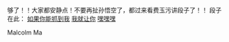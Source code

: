够了！！大家都安静点！不要再扯孙悟空了，都过来看费玉污讲段子了！！
段子在此：
[如果你能抓到我](Chinese/Kong-Shi-foo/)
[我就让你](Chinese/Peter/)
[嘿嘿嘿](Chinese/Zhou/)

Malcolm Ma